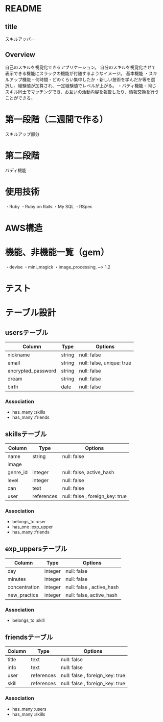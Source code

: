 
# README

## title
スキルアッパー
## Overview
自己のスキルを視覚化できるアプリケーション。
自分のスキルを視覚化させて表示できる機能にスラックの機能が付随するようなイメージ。
基本機能
・スキルアップ機能 - 何時間・どのくらい集中したか・新しい技術を学んだか等を選択し、経験値が加算され、一定経験値でレベルが上がる。
・バディ機能 - 同じスキル同士でマッチングでき、お互いの活動内容を報告したり、情報交換を行うことができる。

# 第一段階（二週間で作る）
  スキルアップ部分

# 第二段階
  バディ機能 

# 使用技術
・Ruby
・Ruby on Rails
・My SQL
・RSpec

# AWS構造

# 機能、非機能一覧（gem）
・devise
・mini_magick
・image_processing, ~> 1.2




# テスト


# テーブル設計

## usersテーブル


| Column     |  Type   |  Options     |
| --------   |  ------ |  ----------- |
| nickname   |  string |  null: false |
| email      |  string |  null: false, unique: true |
| encrypted_password       |  string |  null: false |
| dream     |  string |  null: false |
| birth      |  date   |  null: false |

### Association
- has_many :skills
- has_many :friends

## skillsテーブル
| Column     |  Type   |  Options     |
| --------   |  ------ |  ----------- |
| name       |  string |  null: false |
| image      | 
| genre_id|  integer  |  null: false, active_hash |
| level   |  integer |  null: false |
| can      |  text       |  null: false   |
| user   |  references |  null: false , foreign_key: true|

### Association
- belongs_to :user
- has_one :exp_upper
- has_many :friends

## exp_uppersテーブル
| Column     |  Type   |  Options     |
| --------   |  ------ |  ----------- |
| day      |  integer   |  null: false |
| minutes      |  integer   |  null: false |
| concentration      |  integer   |  null: false , active_hash|
| new_practice      |  integer   |  null: false, active_hash |

### Association
- belongs_to :skill

## friendsテーブル
| Column     |  Type   |  Options     |
| --------   |  ------ |  ----------- |
| title      |  text       |  null: false   |
| info      |  text       |  null: false   |
| user   |  references |  null: false , foreign_key: true|
| skill  |  references |  null: false , foreign_key: true|

### Association 
- has_many :users
- has_many :skills

